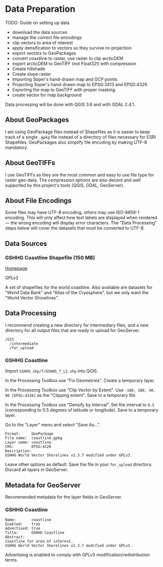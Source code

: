 # Data Preparation

TODO: Guide on setting up data

* download the data sources
* manage the correct file encodings
* clip vectors to area of interest
* apply densification to vectors so they survive re-projection
* export vectors to GeoPackages
* convert coastline to raster, use raster to clip arcticDEM
* export arcticDEM to GeoTIFF (not Float32!) with compression
* Create hillshade
* Create slope raster
* Importing Soper's hand-drawn map and GCP points
* Projecting Soper's hand-drawn map to EPSG:3413 and EPSG:4326
* Exporting the map to GeoTIFF with proper masking
* create vector for map background

Data processing will be done with QGIS 3.6 and with GDAL 2.4.1.

## About GeoPackages

I am using GeoPackage files instead of Shapefiles as it is easier to keep track of a single `.gpkg` file instead of a directory of files necessary for ESRI Shapefiles. GeoPackages also simplify file encoding by making UTF-8 mandatory.

## About GeoTIFFs

I use GeoTIFFs as they are the most common and easy to use file type for raster geo-data. The compression options are also decent and well supported by this project's tools (QGIS, GDAL, GeoServer).

## About File Encodings

Some files may have UTF-8 encoding, others may use ISO-8859-1 encoding. This will only affect how text labels are displayed when rendered — the wrong encoding will display error characters. The "Data Processing" steps below will cover the datasets that must be converted to UTF-8.

## Data Sources

### GSHHG Coastline Shapefile (150 MB)

[Homepage](http://www.soest.hawaii.edu/pwessel/gshhg/)

GPLv3

A set of shapefiles for the world coastline. Also available are datasets for "World Data Bank" and "Atlas of the Cryosphere", but we only want the "World Vector Shorelines".

## Data Processing

I recommend creating a new directory for intermediary files, and a new directory for all output files that are ready to upload for GeoServer.

```
/GIS
  /intermediate
  /for_upload
```

### GSHHG Coastline

Import `GSHHS_shp/f/GSHHS_f_L1.shp` into QGIS.

In the Processing Toolbox use "Fix Geometries". Create a temporary layer.

In the Processing Toolbox use "Clip Vector by Extent". Use `-180, 180, 40, 90 [EPSG:4326]` as the "Clipping extent". Save to a temporary file.

In the Processing Toolbox use "Densify by Interval". Set the interval to `0.5` (corresponding to 0.5 degrees of latitude or longitude). Save to a temporary layer.

Go to the "Layer" menu and select "Save As…".

```
Format:     GeoPackage
File name:  coastline.gpkg
Layer name: coastline
CRS:        EPSG:4326
Description:
GSHHG World Vector Shorelines v2.3.7 modified under GPLv3.
```

Leave other options as default. Save the file in your `for_upload` directory. Discard all layers in GeoServer.

## Metadata for GeoServer

Recommended metadata for the layer fields in GeoServer.

### GSHHG Coastline

```
Name:       coastline
Enabled:    true
Advertised: true
Title:      GSHHG Coastline
Abstract:
Coastline for area of interest.
GSHHG World Vector Shorelines v2.3.7 modified under GPLv3.
```

Advertising is enabled to comply with GPLv3 modification/redistribution terms.
